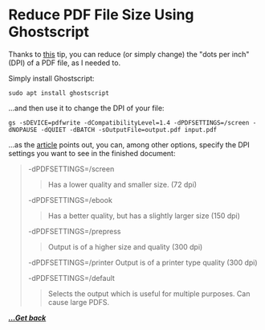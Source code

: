 # Reduce PDF File Size Using Ghostscript

Thanks to [this](https://www.journaldev.com/34668/reduce-pdf-file-size-in-linux) tip, you can reduce (or simply change) the "dots per inch" (DPI) of a PDF file, as I needed to.

Simply install Ghostscript:

`sudo apt install ghostscript`

...and then use it to change the DPI of your file:

`gs -sDEVICE=pdfwrite -dCompatibilityLevel=1.4 -dPDFSETTINGS=/screen -dNOPAUSE -dQUIET -dBATCH -sOutputFile=output.pdf input.pdf`

...as the [article](https://www.journaldev.com/34668/reduce-pdf-file-size-in-linux) points out, you can, among other options, specify the DPI settings you want to see in the finished document:

> -dPDFSETTINGS=/screen
>> Has a lower quality and smaller size. (72 dpi)
>
> -dPDFSETTINGS=/ebook
> >Has a better quality, but has a slightly larger size (150 dpi)
>
> -dPDFSETTINGS=/prepress
> >Output is of a higher size and quality (300
> dpi)
>
> -dPDFSETTINGS=/printer
> Output is of a printer type quality (300 dpi)
>
> -dPDFSETTINGS=/default
> >Selects the output which is useful for multiple purposes. Can cause large PDFS.

[***...Get back***](..)
